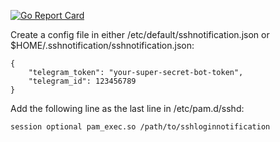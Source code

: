 [![Go Report Card](https://goreportcard.com/badge/gojp/goreportcard)](https://goreportcard.com/report/gojp/goreportcard)

Create a config file in either /etc/default/sshnotification.json or $HOME/.sshnotification/sshnotification.json:

```
{
    "telegram_token": "your-super-secret-bot-token",
    "telegram_id": 123456789
}
```

Add the following line as the last line in /etc/pam.d/sshd:

```
session optional pam_exec.so /path/to/sshloginnotification
```
